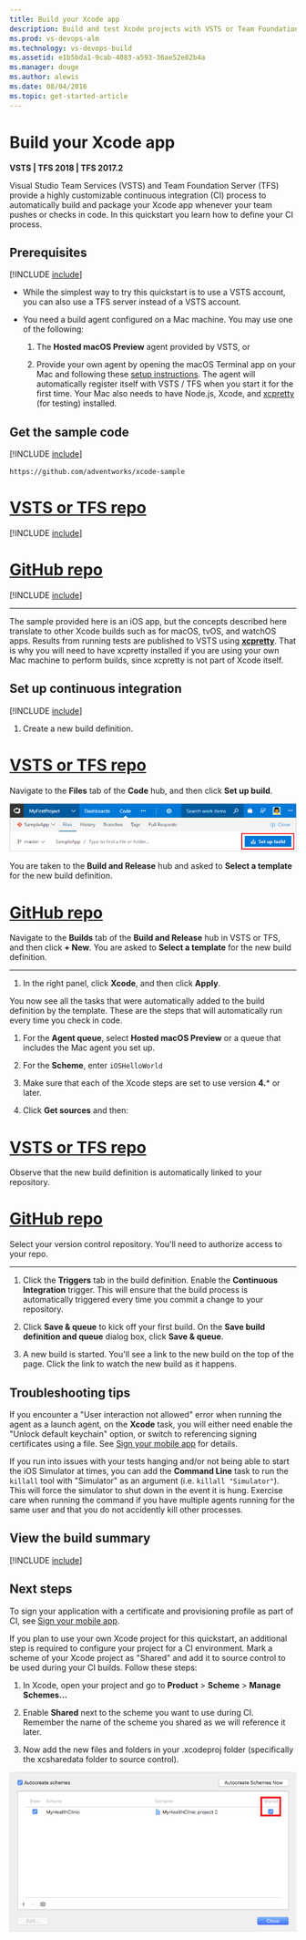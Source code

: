 ```yaml
---
title: Build your Xcode app
description: Build and test Xcode projects with VSTS or Team Foundation Server
ms.prod: vs-devops-alm
ms.technology: vs-devops-build
ms.assetid: e1b5bda1-9cab-4083-a593-36ae52e82b4a
ms.manager: douge
ms.author: alewis
ms.date: 08/04/2016
ms.topic: get-started-article
---
```


# Build your Xcode app

**VSTS | TFS 2018 | TFS 2017.2**

Visual Studio Team Services (VSTS) and Team Foundation Server (TFS) provide a highly customizable continuous integration (CI) process to automatically build and package your Xcode app whenever your team pushes or checks in code. In this quickstart you learn how to define your CI process.

## Prerequisites

[!INCLUDE [include](../../_shared/ci-cd-prerequisites-vsts.md)]

* While the simplest way to try this quickstart is to use a VSTS account, you can also use a TFS server instead of a VSTS account.

* You need a build agent configured on a Mac machine. You may use one of the following:
  1. The **Hosted macOS Preview** agent provided by VSTS, or

  1. Provide your own agent by opening the macOS Terminal app on your Mac and following these [setup instructions](../../actions/agents/v2-osx.md). The agent will automatically register itself with VSTS / TFS when you start it for the first time. Your Mac also needs to have Node.js, Xcode, and [xcpretty](https://github.com/supermarin/xcpretty) (for testing) installed.

## Get the sample code

[!INCLUDE [include](../_shared/get-sample-code-intro.md)]

```
https://github.com/adventworks/xcode-sample
```

# [VSTS or TFS repo](#tab/vsts)

[!INCLUDE [include](../_shared/get-sample-code-vsts-tfs-2017-update-2.md)]

# [GitHub repo](#tab/github)

[!INCLUDE [include](../_shared/get-sample-code-github.md)]

---

The sample provided here is an iOS app, but the concepts described here translate to other Xcode builds such as for macOS, tvOS, and watchOS apps. Results from running tests are published to VSTS using **[xcpretty](https://github.com/supermarin/xcpretty)**. That is why you will need to have xcpretty installed if you are using your own Mac machine to perform builds, since xcpretty is not part of Xcode itself.

## Set up continuous integration

[!INCLUDE [include](../../_shared/ci-quickstart-intro.md)]

1. Create a new build definition.

 # [VSTS or TFS repo](#tab/vsts)

 Navigate to the **Files** tab of the **Code** hub, and then click **Set up build**.

 ![Screenshot showing button to set up build for a repository](../_shared/_img/set-up-first-build-from-code-hub.png)

 You are taken to the **Build and Release** hub and asked to **Select a template** for the new build definition.

 # [GitHub repo](#tab/github)

 Navigate to the **Builds** tab of the **Build and Release** hub in VSTS or TFS, and then click **+ New**. You are asked to **Select a template** for the new build definition.

 ---

1. In the right panel, click **Xcode**, and then click **Apply**.

 You now see all the tasks that were automatically added to the build definition by the template. These are the steps that will automatically run every time you check in code.

1. For the **Agent queue**, select **Hosted macOS Preview** or a queue that includes the Mac agent you set up.

1. For the **Scheme**, enter `iOSHelloWorld`

1. Make sure that each of the Xcode steps are set to use version **4.*** or later.

1. Click **Get sources** and then:

 # [VSTS or TFS repo](#tab/vsts)

 Observe that the new build definition is automatically linked to your repository.

 # [GitHub repo](#tab/github)

 Select your version control repository. You'll need to authorize access to your repo.

 ---

1. Click the **Triggers** tab in the build definition. Enable the **Continuous Integration** trigger. This will ensure that the build process is automatically triggered every time you commit a change to your repository.

1. Click **Save & queue** to kick off your first build. On the **Save build definition and queue** dialog box, click **Save & queue**.

1. A new build is started. You'll see a link to the new build on the top of the page. Click the link to watch the new build as it happens.

## Troubleshooting tips

If you encounter a "User interaction not allowed" error when running the agent as a launch agent, on the **Xcode** task, you will either need enable the "Unlock default keychain" option, or switch to referencing signing certificates using a file. See [Sign your mobile app](secure-certs.md) for details.

If you run into issues with your tests hanging and/or not being able to start the iOS Simulator at times, you can add the **Command Line** task to run the `killall` tool with "Simulator" as an argument (i.e. `killall "Simulator"`). This will force the simulator to shut down in the event it is hung. Exercise care when running the command if you have multiple agents running for the same user and that you do not accidently kill other processes.

## View the build summary

[!INCLUDE [include](../_shared/view-build-summary.md)]

## Next steps

To sign your application with a certificate and provisioning profile as part of CI, see [Sign your mobile app](secure-certs.md).

If you plan to use your own Xcode project for this quickstart, an additional step is required to configure your project for a CI environment. Mark a scheme of your Xcode project as "Shared" and add it to source control to be used during your CI builds.  Follow these steps:

1. In Xcode, open your project and go to **Product** > **Scheme** > **Manage Schemes...**

2. Enable **Shared** next to the scheme you want to use during CI. Remember the name of the scheme you shared as we will reference it later.

3. Now add the new files and folders in your .xcodeproj folder (specifically the xcsharedata folder to source control).

 ![Shared Scheme](_img/xcode-ios/xcode-1.png)
